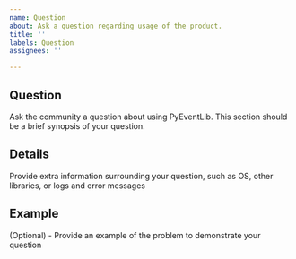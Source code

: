 ```yaml
---
name: Question
about: Ask a question regarding usage of the product.
title: ''
labels: Question
assignees: ''

---
```


## Question
Ask the community a question about using PyEventLib. This section should be a brief synopsis of your question.

## Details
Provide extra information surrounding your question, such as OS, other libraries, or logs and error messages

## Example
(Optional) - Provide an example of the problem to demonstrate your question
